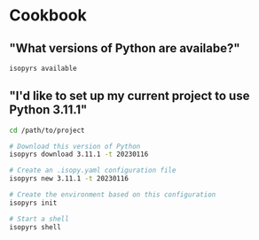 # Cookbook

## "What versions of Python are availabe?"

```bash
isopyrs available
```

## "I'd like to set up my current project to use Python 3.11.1"

```bash
cd /path/to/project

# Download this version of Python
isopyrs download 3.11.1 -t 20230116

# Create an .isopy.yaml configuration file
isopyrs new 3.11.1 -t 20230116

# Create the environment based on this configuration
isopyrs init

# Start a shell
isopyrs shell
```
